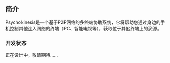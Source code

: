 ## 简介
Psychokinesis是一个基于P2P网络的多终端协助系统，它将帮助您通过身边的手机控制其他连入网络的终端（PC、智能电视等），获取位于其他终端上的资源。

### 开发状态
正在设计中，敬请期待......